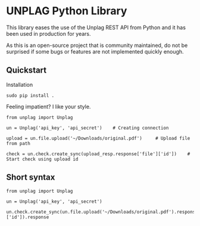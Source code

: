 UNPLAG Python Library
===================

This library eases the use of the Unplag REST API from Python and it has been used in production for years.

As this is an open-source project that is community maintained, do not be surprised if some bugs or features are not implemented quickly enough.

Quickstart
----------

Installation

    sudo pip install .

Feeling impatient? I like your style.

    from unplag import Unplag

    un = Unplag('api_key', 'api_secret')    # Creating connection

    upload = un.file.upload('~/Downloads/original.pdf')     # Upload file from path
    
    check = un.check.create_sync(upload_resp.response['file']['id'])    # Start check using upload id 


Short syntax
------------

    from unplag import Unplag

    un = Unplag('api_key', 'api_secret')
    
    un.check.create_sync(un.file.upload('~/Downloads/original.pdf').response['file']['id']).response
